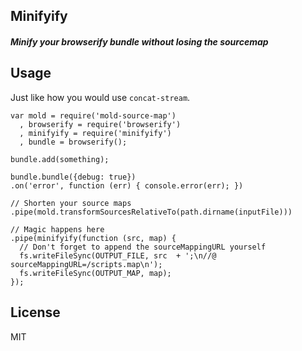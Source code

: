 Minifyify
---------
##### Minify your browserify bundle without losing the sourcemap


## Usage

Just like how you would use `concat-stream`.

```
var mold = require('mold-source-map')
  , browserify = require('browserify')
  , minifyify = require('minifyify')
  , bundle = browserify();

bundle.add(something);

bundle.bundle({debug: true})
.on('error', function (err) { console.error(err); })

// Shorten your source maps
.pipe(mold.transformSourcesRelativeTo(path.dirname(inputFile)))

// Magic happens here
.pipe(minifyify(function (src, map) {
  // Don't forget to append the sourceMappingURL yourself
  fs.writeFileSync(OUTPUT_FILE, src  + ';\n//@ sourceMappingURL=/scripts.map\n');
  fs.writeFileSync(OUTPUT_MAP, map);
});
```

## License
MIT
